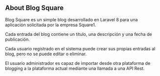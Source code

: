 ## About Blog Square

Blog Square es un simple blog desarrollado en Laravel 8 para una aplicación solicitada por la empresa Square1.

Cada entrada del blog contiene un título, una descripción y una fecha de publicación.

Cada usuario registrado en el sistema puede crear sus propias entradas al blog, pero no se puede editar o eliminar.

El usuario administrador es capaz de importar desde otra plataforma de blogging a la plataforma actual mediante una llamada a una API Rest.